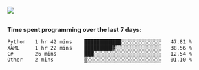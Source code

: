 [![](https://img.shields.io/badge/discord-jonatsp%234844-7289DA?logo=discord)](https://discord.com/users/239510668687048717)

##
**Time spent programming over the last 7 days:**
<!--START_SECTION:waka-->
```text
Python   1 hr 42 mins    ████████████░░░░░░░░░░░░░   47.81 % 
XAML     1 hr 22 mins    █████████▓░░░░░░░░░░░░░░░   38.56 % 
C#       26 mins         ███░░░░░░░░░░░░░░░░░░░░░░   12.54 % 
Other    2 mins          ▒░░░░░░░░░░░░░░░░░░░░░░░░   01.10 % 
```
<!--END_SECTION:waka-->
##

